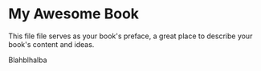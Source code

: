 # My Awesome Book

This file file serves as your book's preface, a great place to describe your book's content and ideas.

Blahblhalba
